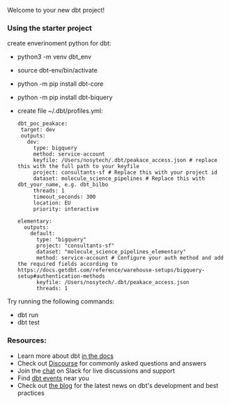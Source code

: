 Welcome to your new dbt project!

### Using the starter project

create enverinoment python for dbt:
 - python3 -m venv dbt_env
 - source dbt-env/bin/activate
 - python -m pip install dbt-core
 - python -m pip install dbt-biquery
 - create file ~/.dbt/profiles.yml:
   
   ```
   dbt_poc_peakace:
    target: dev
    outputs:
      dev:
        type: bigquery
        method: service-account
        keyfile: /Users/nosytech/.dbt/peakace_access.json # replace this with the full path to your keyfile
        project: consultants-sf # Replace this with your project id
        dataset: molecule_science_pipelines # Replace this with dbt_your_name, e.g. dbt_bilbo
        threads: 1
        timeout_seconds: 300
        location: EU
        priority: interactive
  
   elementary:
     outputs:
       default:
         type: "bigquery"
         project: "consultants-sf"
         dataset: "molecule_science_pipelines_elementary"
         method: service-account # Configure your auth method and add the required fields according to https://docs.getdbt.com/reference/warehouse-setups/bigquery-setup#authentication-methods
         keyfile: /Users/nosytech/.dbt/peakace_access.json
         threads: 1
    ```

Try running the following commands:
- dbt run
- dbt test


### Resources:
- Learn more about dbt [in the docs](https://docs.getdbt.com/docs/introduction)
- Check out [Discourse](https://discourse.getdbt.com/) for commonly asked questions and answers
- Join the [chat](https://community.getdbt.com/) on Slack for live discussions and support
- Find [dbt events](https://events.getdbt.com) near you
- Check out [the blog](https://blog.getdbt.com/) for the latest news on dbt's development and best practices
